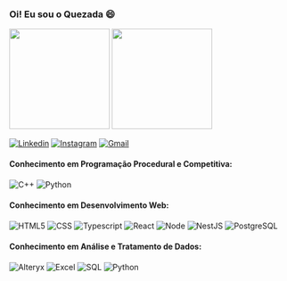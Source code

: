 ### Oi! Eu sou o Quezada 😄


<div>
  <img height="180em" src = "https://github-readme-stats.vercel.app/api?username=Quezad4&show_icons=true&theme=dracula">
  <img height="180em" src = "https://github-readme-stats.vercel.app/api/top-langs/?username=Quezad4&hide_progress=false&theme=dracula&layout=compact">
</div>

[![Linkedin](https://img.shields.io/badge/LinkedIn-0077B5?style=for-the-badge&logo=linkedin&logoColor=white)](https://www.linkedin.com/in/mateus-quezada/) [![Instagram](https://img.shields.io/badge/Instagram-E4405F?style=for-the-badge&logo=instagram&logoColor=white)](https://www.instagram.com/mateus_quezada/) [![Gmail](	https://img.shields.io/badge/Gmail-D14836?style=for-the-badge&logo=gmail&logoColor=white)](mailto:mateusquezada@gmail.com)

#### Conhecimento em Programação Procedural e Competitiva:
<div style ="display: inline_block">
  <img align="center" alt="C++" src = "https://img.shields.io/badge/C%2B%2B-00599C?style=for-the-badge&logo=c%2B%2B&logoColor=white" />
  <img align="center" alt="Python" src = "https://img.shields.io/badge/Python-14354C?style=for-the-badge&logo=python&logoColor=white" />
</div>

#### Conhecimento em Desenvolvimento Web:

<div style ="display: inline_block">
  <img align="center" alt="HTML5" src = "https://img.shields.io/badge/HTML5-E34F26?style=for-the-badge&logo=html5&logoColor=white" />
  <img align="center" alt="CSS" src = "https://img.shields.io/badge/CSS3-1572B6?style=for-the-badge&logo=css3&logoColor=white" />
  <img align="center" alt="Typescript" src = "https://img.shields.io/badge/TypeScript-007ACC?style=for-the-badge&logo=typescript&logoColor=white" />
  <img align="center" alt="React" src = "https://img.shields.io/badge/React-20232A?style=for-the-badge&logo=react&logoColor=61DAFB" />
  <img align="center" alt="Node" src = "https://img.shields.io/badge/Node.js-43853D?style=for-the-badge&logo=node.js&logoColor=white" />
  <img align="center" alt="NestJS" src = "https://img.shields.io/badge/nestjs-E0234E?style=for-the-badge&logo=nestjs&logoColor=white" />
  <img align="center" alt="PostgreSQL" src = "https://img.shields.io/badge/PostgreSQL-316192?style=for-the-badge&logo=postgresql&logoColor=whit" />
</div>

#### Conhecimento em Análise e Tratamento de Dados:
<div style ="display: inline_block">
<img align="center" alt="Alteryx" src = "https://img.shields.io/badge/Alteryx-0078C0.svg?style=for-the-badge&logo=Alteryx&logoColor=white" />
<img align="center" alt="Excel" src = "https://img.shields.io/badge/Microsoft_Excel-217346?style=for-the-badge&logo=microsoft-excel&logoColor=white" />
<img align="center" alt="SQL" src = "https://img.shields.io/badge/MySQL-4479A1.svg?style=for-the-badge&logo=MySQL&logoColor=white" />
<img align="center" alt="Python" src = "https://img.shields.io/badge/Python-14354C?style=for-the-badge&logo=python&logoColor=white" />
</div><br/>





